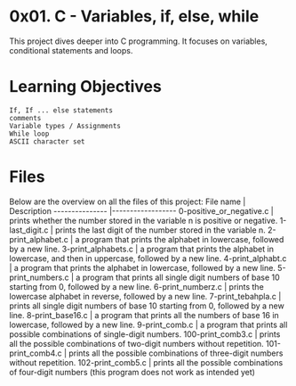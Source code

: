# 0x01. C - Variables, if, else, while
This project dives deeper into C programming. It focuses on variables, conditional statements and loops.

# Learning Objectives
    If, If ... else statements
    comments
    Variable types / Assignments
    While loop
    ASCII character set

# Files
Below are the overview on all the files of this project:
File name	|	Description
---------------	|------------------
0-positive_or_negative.c |	prints whether the number stored in the variable n is positive or negative.
1-last_digit.c    |   prints the last digit of the number stored in the variable n.
2-print_alphabet.c 	| a program that prints the alphabet in lowercase, followed by a new line.
3-print_alphabets.c |  a program that prints the alphabet in lowercase, and then in uppercase, followed by a new line.
4-print_alphabt.c |   a program that prints the alphabet in lowercase, followed by a new line.
5-print_numbers.c    |   a program that prints all single digit numbers of base 10 starting from 0, followed by a new line.
6-print_numberz.c    |   prints the lowercase alphabet in reverse, followed by a new line.
7-print_tebahpla.c    |   prints all single digit numbers of base 10 starting from 0, followed by a new line.
8-print_base16.c    |   a program that prints all the numbers of base 16 in lowercase, followed by a new line.
9-print_comb.c    |   a program that prints all possible combinations of single-digit numbers.
100-print_comb3.c | prints all the possible combinations of two-digit numbers without repetition.
101-print_comb4.c | prints all the possible combinations of three-digit numbers without repetition.
102-print_comb5.c | prints all the possible combinations of four-digit numbers (this program does not work as intended yet)
